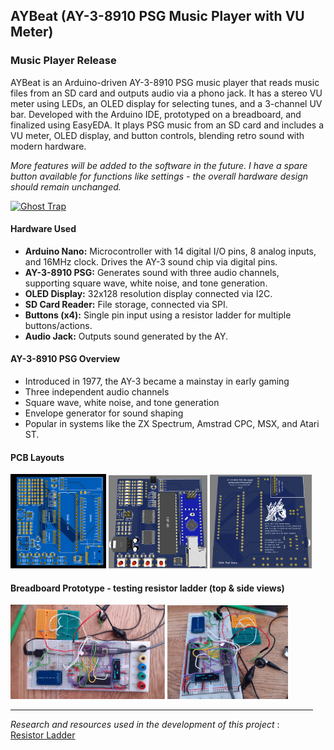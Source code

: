 ## AYBeat (AY-3-8910 PSG Music Player with VU Meter)

### Music Player Release
AYBeat is an Arduino-driven AY-3-8910 PSG music player that reads music files from an SD card and outputs audio via a phono jack. It has a stereo VU meter using LEDs, an OLED display for selecting tunes, and a 3-channel UV bar.
Developed with the Arduino IDE, prototyped on a breadboard, and finalized using EasyEDA. It plays PSG music from an SD card and includes a VU meter, OLED display, and button controls, blending retro sound with modern hardware.

_More features will be added to the software in the future. I have a spare button available for functions like settings - the overall hardware design should remain unchanged._

[![Ghost Trap](https://img.youtube.com/vi/CoyDbazvxLU/0.jpg)](https://www.youtube.com/watch?v=CoyDbazvxLU)

#### Hardware Used
- **Arduino Nano:** Microcontroller with 14 digital I/O pins, 8 analog inputs, and 16MHz clock. Drives the AY-3 sound chip via digital pins.
- **AY-3-8910 PSG:** Generates sound with three audio channels, supporting square wave, white noise, and tone generation.
- **OLED Display:** 32x128 resolution display connected via I2C.
- **SD Card Reader:** File storage, connected via SPI.
- **Buttons (x4):** Single pin input using a resistor ladder for multiple buttons/actions.
- **Audio Jack:** Outputs sound generated by the AY.

#### AY-3-8910 PSG Overview 
- Introduced in 1977, the AY-3 became a mainstay in early gaming
- Three independent audio channels
- Square wave, white noise, and tone generation
- Envelope generator for sound shaping
- Popular in systems like the ZX Spectrum, Amstrad CPC, MSX, and Atari ST.

#### PCB Layouts
<div style="float:left;margin:0 10px 10px 0" markdown="1">
<img src="/AY-3-8910-PSG-MusicPlayerREWORKED/Pictures_Prototyping/Photo-View_2025-01-01.svg" width="31%" />
<img src="/AY-3-8910-PSG-MusicPlayerREWORKED/Pictures_Prototyping/Photo_PCB_Front-2.2.PNG" width="32%" />
<img src="/AY-3-8910-PSG-MusicPlayerREWORKED/Pictures_Prototyping/Photo_PCB_Back-2.2.PNG" width="33%" />
<div>
  
#### Breadboard Prototype - testing resistor ladder (top & side views)
<div style="float:left;margin:0 10px 10px 0" markdown="1">
<img src="/AY-3-8910-PSG-MusicPlayerREWORKED/Pictures_Prototyping/BreadboardPrototypePic1.png" width="51%" />
<img src="/AY-3-8910-PSG-MusicPlayerREWORKED/Pictures_Prototyping/BreadboardPrototypePic2.png" width="40%" />
<div>
  
----
_Research and resources used in the development of this project_ :  
[Resistor Ladder](https://github.com/bxparks/AceButton/blob/develop/docs/resistor_ladder/README.md)


